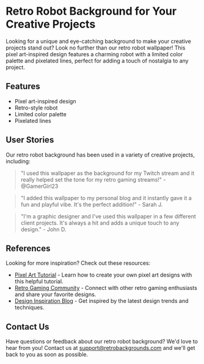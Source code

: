 <!--font:Cabin-->

# Retro Robot Background for Your Creative Projects

Looking for a unique and eye-catching background to make your creative projects stand out? Look no further than our retro robot wallpaper! This pixel art-inspired design features a charming robot with a limited color palette and pixelated lines, perfect for adding a touch of nostalgia to any project.

## Features

- Pixel art-inspired design
- Retro-style robot
- Limited color palette
- Pixelated lines

## User Stories

Our retro robot background has been used in a variety of creative projects, including:

> "I used this wallpaper as the background for my Twitch stream and it really helped set the tone for my retro gaming streams!" - @GamerGirl23

> "I added this wallpaper to my personal blog and it instantly gave it a fun and playful vibe. It's the perfect addition!" - Sarah J.

> "I'm a graphic designer and I've used this wallpaper in a few different client projects. It's always a hit and adds a unique touch to any design." - John D.

## References

Looking for more inspiration? Check out these resources:

- [Pixel Art Tutorial](#) - Learn how to create your own pixel art designs with this helpful tutorial.
- [Retro Gaming Community](#) - Connect with other retro gaming enthusiasts and share your favorite designs.
- [Design Inspiration Blog](#) - Get inspired by the latest design trends and techniques.

## Contact Us

Have questions or feedback about our retro robot background? We'd love to hear from you! Contact us at support@retrobackgrounds.com and we'll get back to you as soon as possible.

<!--

Write me content for website with wallpaper which alt text is:

"A pixel art-inspired wallpaper featuring a retro-style robot, with a limited color palette and pixelated lines."

The name/title of the page should not be 1:1 copy of the alt text but rather a real content of the website which is using this wallpaper.

- Use markdown format 
- Start with heading
- Heading should be short and concise
- The content should look like a real website 
- The website should not be about the wallpaper, wallpaper is just a related background
- Heading should be contain work "wallpaper" or "background"
- Include real sections like references, contact, user stories, etc. use things relevant to the page purpose.
- Feel free to use structure like headings, bullets, numbering, blockquotes, paragraphs, horizontal lines, etc.
- You can use formatting like bold or _italic_
- You can include UTF-8 emojis
- Links should be only #hash anchors (and you can refer to the document itself)
- Do not include images


---


# Retro Robot Background for Your Creative Projects

Looking for a unique and eye-catching background to make your creative projects stand out? Look no further than our retro robot wallpaper! This pixel art-inspired design features a charming robot with a limited color palette and pixelated lines, perfect for adding a touch of nostalgia to any project.

## Features

- Pixel art-inspired design
- Retro-style robot
- Limited color palette
- Pixelated lines

## User Stories

Our retro robot background has been used in a variety of creative projects, including:

> "I used this wallpaper as the background for my Twitch stream and it really helped set the tone for my retro gaming streams!" - @GamerGirl23

> "I added this wallpaper to my personal blog and it instantly gave it a fun and playful vibe. It's the perfect addition!" - Sarah J.

> "I'm a graphic designer and I've used this wallpaper in a few different client projects. It's always a hit and adds a unique touch to any design." - John D.

## References

Looking for more inspiration? Check out these resources:

- [Pixel Art Tutorial](#) - Learn how to create your own pixel art designs with this helpful tutorial.
- [Retro Gaming Community](#) - Connect with other retro gaming enthusiasts and share your favorite designs.
- [Design Inspiration Blog](#) - Get inspired by the latest design trends and techniques.

## Contact Us

Have questions or feedback about our retro robot background? We'd love to hear from you! Contact us at support@retrobackgrounds.com and we'll get back to you as soon as possible.

-->
